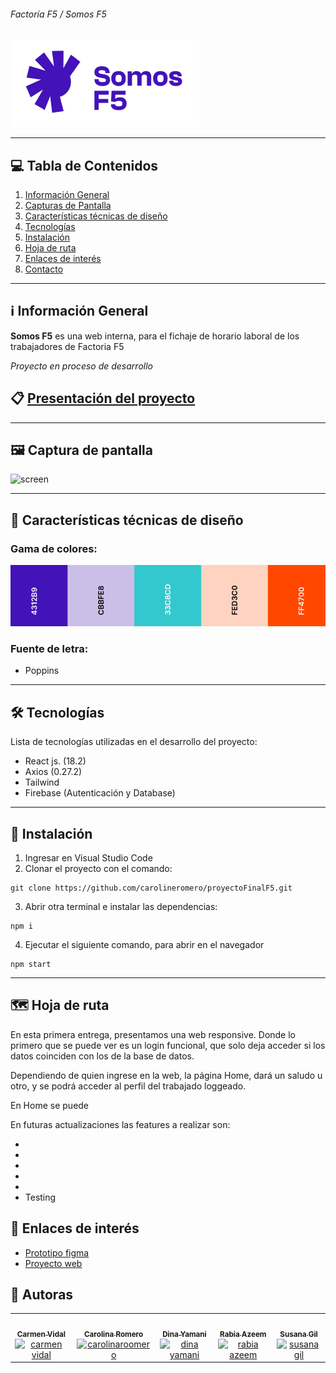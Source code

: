 ###### Factoría F5 / Somos F5

![logo-somosF5](src/assets/img/readme/logo-readme.png)


***

## 💻 Tabla de Contenidos
1. [Información General](#información-general)
2. [Capturas de Pantalla](#capturas-de-pantalla)
3. [Características técnicas de diseño](#🎨-características-técnicas-de-diseño)
4. [Tecnologías](#🛠️-tecnologías)
5. [Instalación](#instalación)
6. [Hoja de ruta](#hoja-de-ruta)
7. [Enlaces de interés](#🔗-enlaces-de-interés)
8. [Contacto](#🤝-contacto)

***
## ℹ️ Información General

**Somos F5** es una web interna, para el fichaje de horario laboral de los trabajadores de Factoria F5

*Proyecto en proceso de desarrollo*   

## 📋 [Presentación del proyecto](https://www.canva.com/design/DAFNi5OKi_w/7oM3yrKq2Um6uIjQ2tPPAQ/view?utm_content=DAFNi5OKi_w&utm_campaign=designshare&utm_medium=link&utm_source=publishsharelink)

***

## 🖼️ Captura de pantalla

![screen](src/assets/img/readme/screenshot.png)




***
## 🎨 Características técnicas de diseño 
### Gama de colores: 
![colors](src/assets/img/readme/gamaColores.png)


### Fuente de letra: 
- Poppins


***

## 🛠️ Tecnologías
Lista de tecnologías utilizadas en el desarrollo del proyecto:
* React js. (18.2)
* Axios (0.27.2)
* Tailwind
* Firebase (Autenticación y Database)

***

## 🚀 Instalación

1.  Ingresar en Visual Studio Code
2.  Clonar el proyecto con el comando: 

 ``` 
git clone https://github.com/carolineromero/proyectoFinalF5.git
```

3. Abrir otra terminal e instalar las dependencias:
 ``` 
npm i
```

4. Ejecutar el siguiente comando, para abrir en el navegador
 ``` 
npm start
```
***
## 🗺️ Hoja de ruta

En esta primera entrega, presentamos una web responsive. Donde lo primero que se puede ver es un login funcional, que solo deja acceder si los datos coinciden con los de la base de datos.

Dependiendo de quien ingrese en la web, la página Home, dará un saludo u otro, y se podrá acceder al perfil del trabajado loggeado.

En Home se puede 

En futuras actualizaciones las features a realizar son:

* 
* 
* 
* 
* 
* Testing


## 🔗 Enlaces de interés

* [Prototipo figma](https://www.figma.com/file/jetl8b4oaoR1oBQNa2jWFT/Something-is-Cooking?node-id=0%3A1)  
* [Proyecto web](https://somethingiscooking.netlify.app/)

## 🤝 Autoras

<!-- ALL-CONTRIBUTORS-LIST:START - Do not remove or modify this section -->
<!-- prettier-ignore-start -->
<!-- markdownlint-disable -->
<table>
  <tr>
    <td align="center"><a href="https://github.com/CarmenVidal"><img src="https://avatars.githubusercontent.com/u/105284305?v=4" width="100px;" alt=""/><br /><sub><b>Carmen Vidal</b></sub></a><br /><a href="https://www.linkedin.com/in/carmen-vidal-teran/" <a href="" target="blank"><img align="center" src="https://raw.githubusercontent.com/rahuldkjain/github-profile-readme-generator/master/src/images/icons/Social/linked-in-alt.svg" alt="carmen vidal" height="18" /></a> </td>
    <td align="center"><a href="https://github.com/carolineromero"><img src="https://avatars.githubusercontent.com/u/105285220?v=4" width="100px;" alt=""/><br /><sub><b>Carolina Romero</b></sub></a><br /><a href="https://www.linkedin.com/in/carolinaroomero/" <a href="https://linkedin.com/in/carolinaroomero" target="blank"><img align="center" src="https://raw.githubusercontent.com/rahuldkjain/github-profile-readme-generator/master/src/images/icons/Social/linked-in-alt.svg" alt="carolinaroomero" height="18" /></a> </td>
    <td align="center"><a href="https://github.com/Dweina1920"><img src="https://avatars.githubusercontent.com/u/105285010?v=4" width="100px;" alt=""/><br /><sub><b>Dina Yamani</b></sub></a><br /><a href="https://www.linkedin.com/in/dina-yamani/" <a href="https://www.linkedin.com/in/dina-yamani/" target="blank"><img align="center" src="https://raw.githubusercontent.com/rahuldkjain/github-profile-readme-generator/master/src/images/icons/Social/linked-in-alt.svg" alt="dina yamani" height="18" /></a> </td>
    <td align="center"><a href="https://github.com/RABIAZEEM"><img src="https://avatars.githubusercontent.com/u/105284208?v=4" width="100px;" alt=""/><br /><sub><b>Rabia Azeem</b></sub></a><br /><a href="https://www.linkedin.com/in/rabiaazeem/" <a href="https://www.linkedin.com/in/rabiaazeem/" target="blank"><img align="center" src="https://raw.githubusercontent.com/rahuldkjain/github-profile-readme-generator/master/src/images/icons/Social/linked-in-alt.svg" alt="rabia azeem" height="18" /></a> </td>
    <td align="center"><a href="https://github.com/gilsusana"><img src="https://avatars.githubusercontent.com/u/105043250?v=4" width="100px;" alt=""/><br /><sub><b>Susana Gil</b></sub></a><br /><a href="https://www.linkedin.com/in/susanagildeveloper/" <a href="https://www.linkedin.com/in/susanagildeveloper/" target="blank"><img align="center" src="https://raw.githubusercontent.com/rahuldkjain/github-profile-readme-generator/master/src/images/icons/Social/linked-in-alt.svg" alt="susana gil" height="18" /></a></td>
  </tr>
  </table>


  